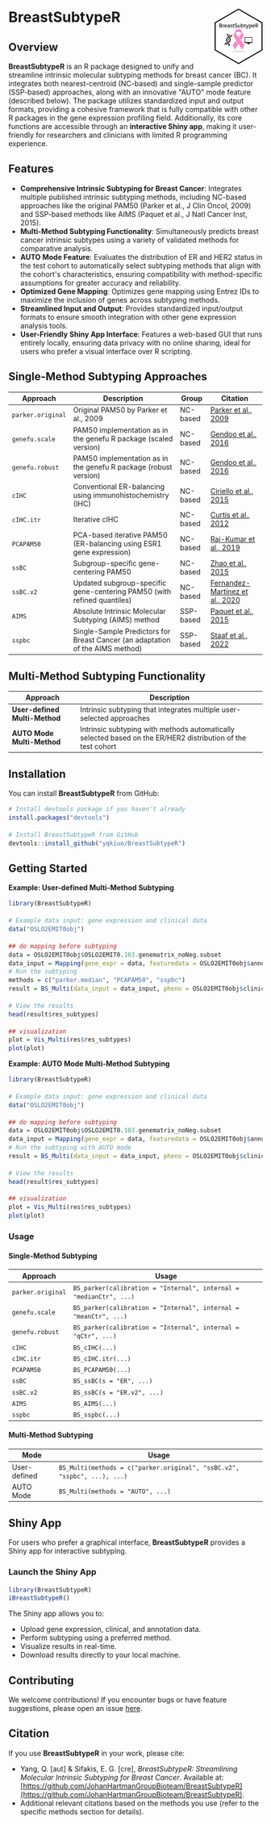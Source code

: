 # BreastSubtypeR <a href='https://github.com/yqkiuo/BreastSubtypeR.git'><img src='inst/ShinyBreastSubtypeR/logo.svg' align="right" height="110" /></a>

<!-- badges: start -->
<!-- badges: end -->

## Overview

**BreastSubtypeR** is an R package designed to unify and streamline intrinsic molecular subtyping methods for breast cancer (BC). It integrates both nearest-centroid (NC-based) and single-sample predictor (SSP-based) approaches, along with an innovative "AUTO" mode feature (described below). The package utilizes standardized input and output formats, providing a cohesive framework that is fully compatible with other R packages in the gene expression profiling field. Additionally, its core functions are accessible through an **interactive Shiny app**, making it user-friendly for researchers and clinicians with limited R programming experience. 

## Features
- **Comprehensive Intrinsic Subtyping for Breast Cancer**: Integrates multiple published intrinsic subtyping methods, including NC-based approaches like the original PAM50 (Parker et al., J Clin Oncol, 2009) and SSP-based methods like AIMS (Paquet et al., J Natl Cancer Inst, 2015).
- **Multi-Method Subtyping Functionality**: Simultaneously predicts breast cancer intrinsic subtypes using a variety of validated methods for comparative analysis.
- **AUTO Mode Feature**: Evaluates the distribution of ER and HER2 status in the test cohort to automatically select subtyping methods that align with the cohort's characteristics, ensuring compatibility with method-specific assumptions for greater accuracy and reliability.
- **Optimized Gene Mapping**: Optimizes gene mapping using Entrez IDs to maximize the inclusion of genes across subtyping methods.
- **Streamlined Input and Output**: Provides standardized input/output formats to ensure smooth integration with other gene expression analysis tools.
- **User-Friendly Shiny App Interface**: Features a web-based GUI that runs entirely locally, ensuring data privacy with no online sharing, ideal for users who prefer a visual interface over R scripting.  


## Single-Method Subtyping Approaches

| **Approach**        | **Description**         | **Group**  | **Citation**   |
|---------------------|-----------------------------------------------------------------------------|----------------|----------------------------------------|
| `parker.original`   | Original PAM50 by Parker et al., 2009                                                          | NC-based   | [Parker et al., 2009](https://doi.org/10.1200/JCO.2008.18.1370)                                  |
| `genefu.scale`      | PAM50 implementation as in the genefu R package (scaled version)                                | NC-based   | [Gendoo et al., 2016](https://doi.org/10.1093/bioinformatics/btv693)                             |
| `genefu.robust`     | PAM50 implementation as in the genefu R package (robust version)                                | NC-based   | [Gendoo et al., 2016](https://doi.org/10.1093/bioinformatics/btv693)                             |
| `cIHC`              | Conventional ER-balancing using immunohistochemistry (IHC)                                    | NC-based   | [Ciriello et al., 2015](https://doi.org/10.1016/j.cell.2015.09.033)                              |
| `cIHC.itr`          | Iterative cIHC                                                                                 | NC-based   | [Curtis et al., 2012](https://doi.org/10.1038/nature10983)                                       |
| `PCAPAM50`          | PCA-based iterative PAM50 (ER-balancing using ESR1 gene expression)                            | NC-based   | [Raj-Kumar et al., 2019](https://doi.org/10.1038/s41598-019-44339-4)                             |
| `ssBC`              | Subgroup-specific gene-centering PAM50                                                        | NC-based   | [Zhao et al., 2015](https://doi.org/10.1186/s13058-015-0520-4)                                   |
| `ssBC.v2`           | Updated subgroup-specific gene-centering PAM50 (with refined quantiles)                        | NC-based   | [Fernandez-Martinez et al., 2020](https://doi.org/10.1200/JCO.20.01276)                          |
| `AIMS`              | Absolute Intrinsic Molecular Subtyping (AIMS) method                                           | SSP-based  | [Paquet et al., 2015](https://doi.org/10.1093/jnci/dju357)                                       |
| `sspbc`             | Single-Sample Predictors for Breast Cancer (an adaptation of the AIMS method)                  | SSP-based  | [Staaf et al., 2022](https://doi.org/10.1038/s41523-022-00465-3)                                 |

## Multi-Method Subtyping Functionality

| **Approach**                       | **Description**                                                                                              |
|------------------------------------|------------------------------------------------------------------------------------------------------------|
| **User-defined Multi-Method**      | Intrinsic subtyping that integrates multiple user-selected approaches                                        |
| **AUTO Mode Multi-Method**         | Intrinsic subtyping with methods automatically selected based on the ER/HER2 distribution of the test cohort |


## Installation

You can install **BreastSubtypeR** from GitHub:

```R
# Install devtools package if you haven't already
install.packages("devtools")

# Install BreastSubtypeR from GitHub
devtools::install_github("yqkiuo/BreastSubtypeR")
```

## Getting Started

**Example: User-defined Multi-Method Subtyping**
```R
library(BreastSubtypeR)

# Example data input: gene expression and clinical data
data("OSLO2EMIT0obj")

## do mapping before subtyping
data = OSLO2EMIT0obj$OSLO2EMIT0.103.genematrix_noNeg.subset
data_input = Mapping(gene_expr = data, featuredata = OSLO2EMIT0obj$anno_feature.subset, impute = TRUE, verbose = TRUE )
# Run the subtyping
methods = c("parker.median", "PCAPAM50", "sspbc")
result = BS_Multi(data_input = data_input, pheno = OSLO2EMIT0obj$clinic.oslo, methods = methods, Subtype = TRUE)

# View the results
head(result$res_subtypes)

## visualization
plot = Vis_Multi(res$res_subtypes)
plot(plot)

```

**Example: AUTO Mode Multi-Method Subtyping**
```R
library(BreastSubtypeR)

# Example data input: gene expression and clinical data
data("OSLO2EMIT0obj")

## do mapping before subtyping
data = OSLO2EMIT0obj$OSLO2EMIT0.103.genematrix_noNeg.subset
data_input = Mapping(gene_expr = data, featuredata = OSLO2EMIT0obj$anno_feature.subset, impute = TRUE, verbose = TRUE )
# Run the subtyping with AUTO mode
result = BS_Multi(data_input = data_input, pheno = OSLO2EMIT0obj$clinic.oslo, methods = "AUTO")

# View the results
head(result$res_subtypes)

## visualization
plot = Vis_Multi(res$res_subtypes)
plot(plot)

```

### Usage

#### Single-Method Subtyping

| **Approach**       | **Usage**                                                               |
|---------------------|-------------------------------------------------------------------------|
| `parker.original`   | `BS_parker(calibration = "Internal", internal = "medianCtr", ...)`     |
| `genefu.scale`      | `BS_parker(calibration = "Internal", internal = "meanCtr", ...)`       |
| `genefu.robust`     | `BS_parker(calibration = "Internal", internal = "qCtr", ...)`          |
| `cIHC`              | `BS_cIHC(...)`                                                        |
| `cIHC.itr`          | `BS_cIHC.itr(...)`                                                    |
| `PCAPAM50`          | `BS_PCAPAM50(...)`                                                    |
| `ssBC`              | `BS_ssBC(s = "ER", ...)`                                              |
| `ssBC.v2`           | `BS_ssBC(s = "ER.v2", ...)`                                           |
| `AIMS`              | `BS_AIMS(...)`                                                        |
| `sspbc`             | `BS_sspbc(...)`                                                       |

#### Multi-Method Subtyping

| **Mode**                         | **Usage**                                                               |
|---------------------|-------------------------------------------------------------------------|
| User-defined                     | `BS_Multi(methods = c("parker.original", "ssBC.v2", "sspbc", ...), ...)`|
| AUTO Mode                        | `BS_Multi(methods = "AUTO", ...)`                                       |


## Shiny App
For users who prefer a graphical interface, **BreastSubtypeR** provides a Shiny app for interactive subtyping.

### Launch the Shiny App
```R
library(BreastSubtypeR)
iBreastSubtypeR()
```

The Shiny app allows you to:

- Upload gene expression, clinical, and annotation data.    
- Perform subtyping using a preferred method.   
- Visualize results in real-time.    
- Download results directly to your local machine.   


## Contributing
We welcome contributions! If you encounter bugs or have feature suggestions, please open an issue [here](https://github.com/yqkiuo/BreastSubtypeR/issues).

## Citation
If you use **BreastSubtypeR** in your work, please cite:

- Yang, Q. [aut] & Sifakis, E. G. [cre], *BreastSubtypeR: Streamlining Molecular Intrinsic Subtyping for Breast Cancer*. Available at: [https://github.com/JohanHartmanGroupBioteam/BreastSubtypeR](https://github.com/JohanHartmanGroupBioteam/BreastSubtypeR).
- Additional relevant citations based on the methods you use (refer to the specific methods section for details).

